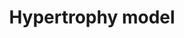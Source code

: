 ---
annotations:
- id: PW:0000296
  parent: disease pathway
  type: Pathway Ontology
  value: hypertrophic cardiomyopathy pathway
- id: DOID:114
  parent: cardiovascular system disease
  type: Disease Ontology
  value: heart disease
- id: PW:0000013
  parent: disease pathway
  type: Pathway Ontology
  value: disease pathway
authors:
- A.C.Zambon
- MaintBot
- Jmelius
- Mkutmon
- Eweitz
citedin:
- link: PMC3650681
description: Model of the effects of resistance exercise on gene regulation in human
  quadriceps muscle after an acute bout of isotonic exercise.
last-edited: 2021-05-16
organisms:
- Rattus norvegicus
redirect_from:
- /index.php/Pathway:WP442
- /instance/WP442
- /instance/WP442_rr116977
revision: r116977
schema-jsonld:
- '@context': https://schema.org/
  '@id': https://wikipathways.github.io/pathways/WP442.html
  '@type': Dataset
  creator:
    '@type': Organization
    name: WikiPathways
  description: Model of the effects of resistance exercise on gene regulation in human
    quadriceps muscle after an acute bout of isotonic exercise.
  keywords:
  - Adam10
  - Ankrd1
  - Atf3
  - Cyr61
  - Dusp14l1
  - Eif4e
  - Eif4ebp1
  - Hbegf
  - Ifng
  - Ifrd1
  - Il18
  - Il1a
  - Il1r1
  - Jund
  - Mstn
  - Myog
  - Nr4a3
  - Vegfa
  - Wdr1
  - Zeb1
  license: CC0
  name: Hypertrophy model
seo: CreativeWork
title: Hypertrophy model
wpid: WP442
---
